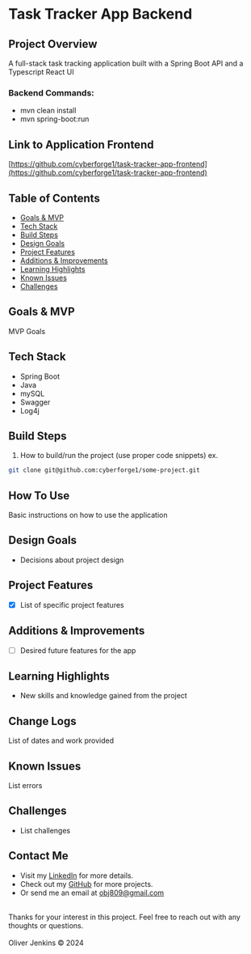 # Task Tracker App Backend 

## Project Overview
A full-stack task tracking application built with a Spring Boot API and a Typescript React UI

### Backend Commands:
- mvn clean install
- mvn spring-boot:run

## Link to Application Frontend

[https://github.com/cyberforge1/task-tracker-app-frontend](https://github.com/cyberforge1/task-tracker-app-frontend)


## Table of Contents
- [Goals & MVP](#goals--MVP)
- [Tech Stack](#tech-stack)
- [Build Steps](#build-steps)
- [Design Goals](#design-goals)
- [Project Features](#project-features)
- [Additions & Improvements](#additions--improvements)
- [Learning Highlights](#learning-highlights)
- [Known Issues](#known-issues)
- [Challenges](#challenges)


## Goals & MVP
MVP
Goals


## Tech Stack
- Spring Boot
- Java
- mySQL
- Swagger
- Log4j


## Build Steps
1. How to build/run the project (use proper code snippets)
ex.
  ```bash
  git clone git@github.com:cyberforge1/some-project.git
```


## How To Use
Basic instructions on how to use the application


## Design Goals
- Decisions about project design


## Project Features
- [x] List of specific project features


## Additions & Improvements
- [ ] Desired future features for the app


## Learning Highlights
- New skills and knowledge gained from the project


## Change Logs
List of dates and work provided


## Known Issues
List errors


## Challenges
- List challenges


## Contact Me
- Visit my [LinkedIn](https://www.linkedin.com/in/obj809/) for more details.
- Check out my [GitHub](https://github.com/cyberforge1) for more projects.
- Or send me an email at obj809@gmail.com
<br />
Thanks for your interest in this project. Feel free to reach out with any thoughts or questions.
<br />
<br />
Oliver Jenkins © 2024
